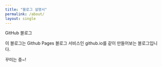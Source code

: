 ```yaml
---
title: "블로그 설명서"
permalink: /about/
layout: single
---
```


GitHub 블로그

이 블로그는 Github Pages 블로그 서비스인 github.io를 같이 만들어보는 블로그입니다.

꾸미는 중~!